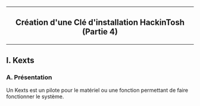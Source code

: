 -------------------------------------------------------------------------------------------------------------------
## <p align='center'> Création d'une Clé d'installation HackinTosh (Partie 4) </p>

-------------------------------------------------------------------------------------------------------------------
## I. Kexts
### A. Présentation
Un Kexts est un pilote pour le matériel ou une fonction permettant de faire fonctionner le système.
